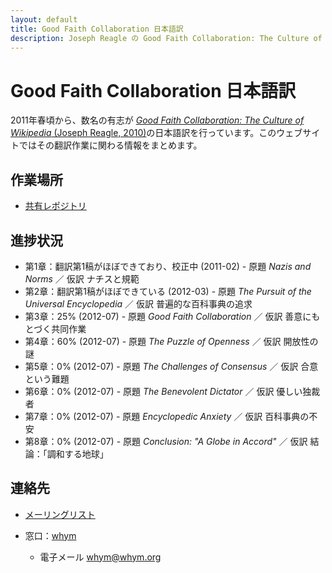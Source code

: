 ```yaml
---
layout: default
title: Good Faith Collaboration 日本語訳
description: Joseph Reagle の Good Faith Collaboration: The Culture of Wikipedia を日本語に翻訳 / translating Good Faith Collaboration: The Culture of Wikipedia into Japanese
---
```

# Good Faith Collaboration 日本語訳
2011年春頃から、数名の有志が [*Good Faith Collaboration: The Culture of Wikipedia* (Joseph Reagle, 2010)](http://reagle.org/joseph/2010/gfc/)の日本語訳を行っています。このウェブサイトではその翻訳作業に関わる情報をまとめます。

## 作業場所
* [共有レポジトリ](https://github.com/good-faith-collaboration-ja)

## 進捗状況
* 第1章：翻訳第1稿がほぼできており、校正中 (2011-02) - 原題 *Nazis and Norms* ／ 仮訳 ナチスと規範
* 第2章：翻訳第1稿がほぼできている (2012-03) - 原題 *The Pursuit of the Universal Encyclopedia* ／ 仮訳 普遍的な百科事典の追求
* 第3章：25% (2012-07) - 原題 *Good Faith Collaboration* ／ 仮訳 善意にもとづく共同作業
* 第4章：60% (2012-07) - 原題 *The Puzzle of Openness* ／ 仮訳 開放性の謎
* 第5章：0% (2012-07) - 原題 *The Challenges of Consensus* ／ 仮訳 合意という難題
* 第6章：0% (2012-07) - 原題 *The Benevolent Dictator* ／ 仮訳 優しい独裁者
* 第7章：0% (2012-07) - 原題 *Encyclopedic Anxiety* ／ 仮訳 百科事典の不安
* 第8章：0% (2012-07) - 原題 *Conclusion: "A Globe in Accord"* ／ 仮訳 結論：「調和する地球」


## 連絡先
 * [メーリングリスト](http://groups.google.com/group/gfc-ja)
 * 窓口：[whym](https://github.com/whym)
   
   * 電子メール whym@whym.org

